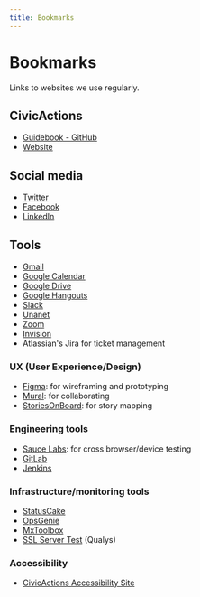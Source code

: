```yaml
---
title: Bookmarks
---
```


# Bookmarks

Links to websites we use regularly.

## CivicActions

-   [Guidebook - GitHub](https://github.com/CivicActions/guidebook)
-   [Website](https://civicactions.com/)

## Social media

-   [Twitter](https://twitter.com/CivicActions)
-   [Facebook](https://www.facebook.com/CivicActions/)
-   [LinkedIn](https://www.linkedin.com/company/civicactions/)

## Tools

-   [Gmail](https://mail.google.com/)
-   [Google Calendar](https://calendar.google.com)
-   [Google Drive](https://drive.google.com/drive/u/0/)
-   [Google Hangouts](https://hangouts.google.com/)
-   [Slack](https://civicactions.slack.com)
-   [Unanet](https://civicactions.unanet.biz)
-   [Zoom](https://zoom.us/)
-   [Invision](https://www.invisionapp.com/home)
-   Atlassian's Jira for ticket management

### UX (User Experience/Design)

-   [Figma](https://www.figma.com): for wireframing and prototyping
-   [Mural](https://app.mural.co/signin): for collaborating
-   [StoriesOnBoard](https://app.storiesonboard.com/login): for story mapping

### Engineering tools

-   [Sauce Labs](https://accounts.saucelabs.com/): for cross browser/device testing
-   [GitLab](https://git.civicactions.net/)
-   [Jenkins](http://ci.civicactions.net/)

### Infrastructure/monitoring tools

-   [StatusCake](https://app.statuscake.com/YourStatus.php)
-   [OpsGenie](https://app.opsgenie.com/alert)
-   [MxToolbox](https://mxtoolbox.com/SuperTool.aspx)
-   [SSL Server Test](https://www.ssllabs.com/ssltest/) (Qualys)

### Accessibility

-   [CivicActions Accessibility Site](https://accessibility.civicactions.com/guide/tools)
